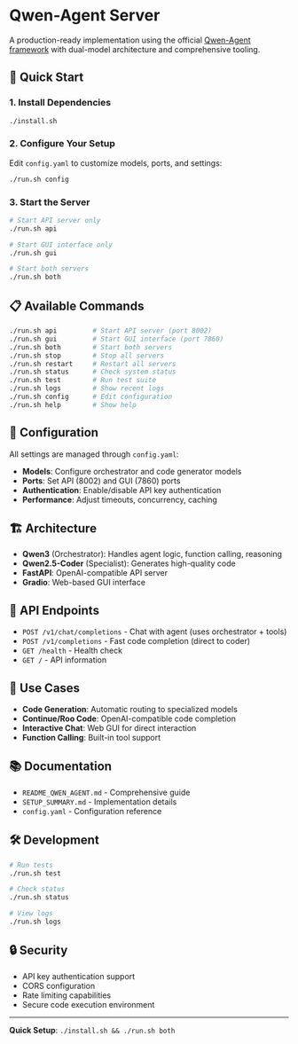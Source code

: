 # Qwen-Agent Server

A production-ready implementation using the official [Qwen-Agent framework](https://github.com/QwenLM/Qwen-Agent) with dual-model architecture and comprehensive tooling.

## 🚀 Quick Start

### 1. Install Dependencies
```bash
./install.sh
```

### 2. Configure Your Setup
Edit `config.yaml` to customize models, ports, and settings:
```bash
./run.sh config
```

### 3. Start the Server
```bash
# Start API server only
./run.sh api

# Start GUI interface only  
./run.sh gui

# Start both servers
./run.sh both
```

## 📋 Available Commands

```bash
./run.sh api         # Start API server (port 8002)
./run.sh gui         # Start GUI interface (port 7860)
./run.sh both        # Start both servers
./run.sh stop        # Stop all servers
./run.sh restart     # Restart all servers
./run.sh status      # Check system status
./run.sh test        # Run test suite
./run.sh logs        # Show recent logs
./run.sh config      # Edit configuration
./run.sh help        # Show help
```

## 🔧 Configuration

All settings are managed through `config.yaml`:

- **Models**: Configure orchestrator and code generator models
- **Ports**: Set API (8002) and GUI (7860) ports
- **Authentication**: Enable/disable API key authentication
- **Performance**: Adjust timeouts, concurrency, caching

## 🏗️ Architecture

- **Qwen3** (Orchestrator): Handles agent logic, function calling, reasoning
- **Qwen2.5-Coder** (Specialist): Generates high-quality code
- **FastAPI**: OpenAI-compatible API server
- **Gradio**: Web-based GUI interface

## 📡 API Endpoints

- `POST /v1/chat/completions` - Chat with agent (uses orchestrator + tools)
- `POST /v1/completions` - Fast code completion (direct to coder)
- `GET /health` - Health check
- `GET /` - API information

## 🎯 Use Cases

- **Code Generation**: Automatic routing to specialized models
- **Continue/Roo Code**: OpenAI-compatible code completion
- **Interactive Chat**: Web GUI for direct interaction
- **Function Calling**: Built-in tool support

## 📚 Documentation

- `README_QWEN_AGENT.md` - Comprehensive guide
- `SETUP_SUMMARY.md` - Implementation details
- `config.yaml` - Configuration reference

## 🛠️ Development

```bash
# Run tests
./run.sh test

# Check status
./run.sh status

# View logs
./run.sh logs
```

## 🔒 Security

- API key authentication support
- CORS configuration
- Rate limiting capabilities
- Secure code execution environment

---

**Quick Setup**: `./install.sh && ./run.sh both` 